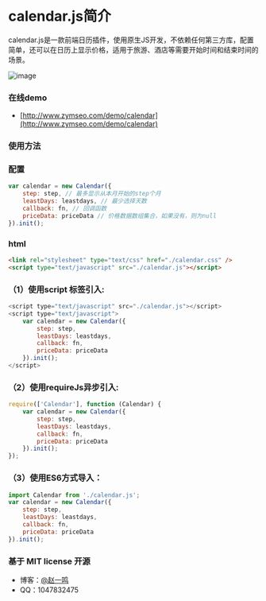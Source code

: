 # calendar.js简介

calendar.js是一款前端日历插件，使用原生JS开发，不依赖任何第三方库，配置简单，还可以在日历上显示价格，适用于旅游、酒店等需要开始时间和结束时间的场景。

![image](https://github.com/zymseo/calendar/blob/master/calendar.png?raw=true)

### 在线demo
- [http://www.zymseo.com/demo/calendar](http://www.zymseo.com/demo/calendar)

### 使用方法

### 配置
``` javascript
var calendar = new Calendar({
	step: step, // 最多显示从本月开始的step个月
	leastDays: leastdays, // 最少选择天数
	callback: fn, // 回调函数
	priceData: priceData // 价格数据数组集合，如果没有，则为null
}).init();
```

### html

``` html
<link rel="stylesheet" type="text/css" href="./calendar.css" />
<script type="text/javascript" src="./calendar.js"></script>
```

### （1）使用script 标签引入:

``` javascript
<script type="text/javascript" src="./calendar.js"></script>
<script type="text/javascript">
	var calendar = new Calendar({
		step: step,
		leastDays: leastdays,
		callback: fn,
		priceData: priceData
	}).init();
</script>
```
### （2）使用requireJs异步引入:
``` javascript
require(['Calendar'], function (Calendar) {
	var calendar = new Calendar({
		step: step,
		leastDays: leastdays,
		callback: fn,
		priceData: priceData
	}).init();
});
```
### （3）使用ES6方式导入：
``` javascript
import Calendar from './calendar.js';
var calendar = new Calendar({
	step: step,
	leastDays: leastdays,
	callback: fn,
	priceData: priceData
}).init();
```
### 基于 MIT license 开源
- 博客：[@赵一鸣](http://www.zymseo.com)
- QQ：1047832475